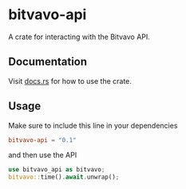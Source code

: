 # bitvavo-api

A crate for interacting with the Bitvavo API.

## Documentation

Visit [docs.rs](https://docs.rs/bitvavo-api) for how to use the crate.

## Usage

Make sure to include this line in your dependencies

```toml
bitvavo-api = "0.1"
```

and then use the API

```rust
use bitvavo_api as bitvavo;
bitvavo::time().await.unwrap();
```

